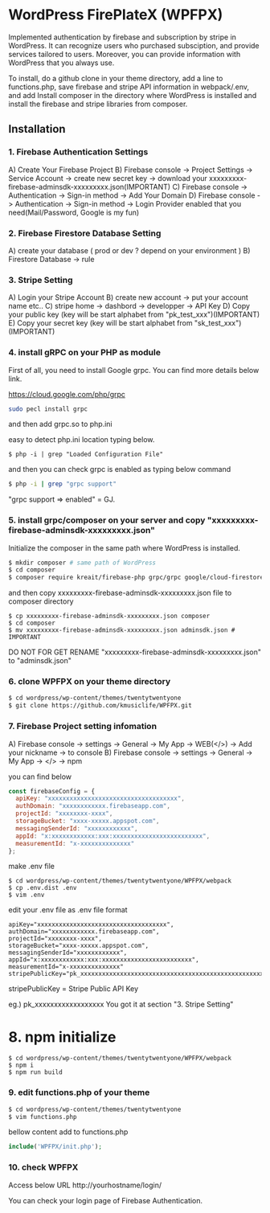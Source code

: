 # WordPress FirePlateX (WPFPX)

Implemented authentication by firebase and subscription by stripe in WordPress. It can recognize users who purchased subsciption, and provide services tailored to users. Moreover, you can provide information with WordPress that you always use.

To install, do a github clone in your theme directory, add a line to functions.php, save firebase and stripe API information in webpack/.env, and add Install composer in the directory where WordPress is installed and install the firebase and stripe libraries from composer.

## Installation
### 1. Firebase Authentication Settings

A) Create Your Firebase Project
B) Firebase console -> Project Settings -> Service Account -> create new secret key -> download your xxxxxxxxx-firebase-adminsdk-xxxxxxxxx.json(IMPORTANT)
C) Firebase console -> Authentication -> Sign-in method -> Add Your Domain
D) Firebase console -> Authentication -> Sign-in method -> Login Provider enabled that you need(Mail/Password, Google is my fun)

### 2. Firebase Firestore Database Setting

A) create your database ( prod or dev ? depend on your environment )
B) Firestore Database -> rule

### 3. Stripe Setting

A) Login your Stripe Account
B) create new account -> put your account name etc..
C) stripe home -> dashbord -> developper -> API Key
D) Copy your public key (key will be start alphabet from "pk_test_xxx")(IMPORTANT)
E) Copy your secret key (key will be start alphabet from "sk_test_xxx")(IMPORTANT)

### 4. install gRPC on your PHP as module

First of all, you need to install Google grpc. You can find more details below link.

https://cloud.google.com/php/grpc

```sh
sudo pecl install grpc
```

and then add grpc.so to php.ini 

easy to detect php.ini location typing below.
```
$ php -i | grep "Loaded Configuration File"
```

and then you can check grpc is enabled as typing below command

```sh
$ php -i | grep "grpc support"
```

"grpc support => enabled" = GJ.

### 5. install grpc/composer on your server and copy "xxxxxxxxx-firebase-adminsdk-xxxxxxxxx.json"

Initialize the composer in the same path where WordPress is installed.

```sh
$ mkdir composer # same path of WordPress
$ cd composer
$ composer require kreait/firebase-php grpc/grpc google/cloud-firestore stripe/stripe-php
```

and then copy xxxxxxxxx-firebase-adminsdk-xxxxxxxxx.json file to composer directory

```
$ cp xxxxxxxxx-firebase-adminsdk-xxxxxxxxx.json composer
$ cd composer
$ mv xxxxxxxxx-firebase-adminsdk-xxxxxxxxx.json adminsdk.json # IMPORTANT
```

DO NOT FOR GET RENAME "xxxxxxxxx-firebase-adminsdk-xxxxxxxxx.json" to "adminsdk.json"


### 6. clone WPFPX on your theme directory

```sh
$ cd wordpress/wp-content/themes/twentytwentyone
$ git clone https://github.com/kmusiclife/WPFPX.git
```

### 7. Firebase Project setting infomation

A) Firebase console -> settings -> General -> My App -> WEB(</>) -> Add your nickname -> to console
B) Firebase console -> settings -> General -> My App -> </> -> npm

you can find below 

```js
const firebaseConfig = {
  apiKey: "xxxxxxxxxxxxxxxxxxxxxxxxxxxxxxxxxxxx",
  authDomain: "xxxxxxxxxxxx.firebaseapp.com",
  projectId: "xxxxxxxx-xxxx",
  storageBucket: "xxxx-xxxxx.appspot.com",
  messagingSenderId: "xxxxxxxxxxxx",
  appId: "x:xxxxxxxxxxxx:xxx:xxxxxxxxxxxxxxxxxxxxxxxxx",
  measurementId: "x-xxxxxxxxxxxxxx"
};
```

make .env file

```
$ cd wordpress/wp-content/themes/twentytwentyone/WPFPX/webpack
$ cp .env.dist .env
$ vim .env
```

edit your .env file as .env file format

```
apiKey="xxxxxxxxxxxxxxxxxxxxxxxxxxxxxxxxxxxx",
authDomain="xxxxxxxxxxxx.firebaseapp.com",
projectId="xxxxxxxx-xxxx",
storageBucket="xxxx-xxxxx.appspot.com",
messagingSenderId="xxxxxxxxxxxx",
appId="x:xxxxxxxxxxxx:xxx:xxxxxxxxxxxxxxxxxxxxxxxxx",
measurementId="x-xxxxxxxxxxxxxx"
stripePublicKey="pk_xxxxxxxxxxxxxxxxxxxxxxxxxxxxxxxxxxxxxxxxxxxxxxxxxxxxxxxxxxxxxxxxxxxxxxxxxx"
```

stripePublicKey = Stripe Public API Key

eg.) pk_xxxxxxxxxxxxxxxxxx
You got it at section "3. Stripe Setting"

# 8. npm initialize

```
$ cd wordpress/wp-content/themes/twentytwentyone/WPFPX/webpack
$ npm i
$ npm run build
```

### 9. edit functions.php of your theme

```sh
$ cd wordpress/wp-content/themes/twentytwentyone
$ vim functions.php
```

bellow content add to functions.php

```php
include('WPFPX/init.php');
```

### 10. check WPFPX

Access below URL
http://yourhostname/login/

You can check your login page of Firebase Authentication.

